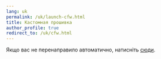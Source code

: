 ```yaml
---
lang: uk
permalink: /uk/launch-cfw.html
title: Кастомная прошивка
author_profile: true
redirect_to: /uk/cfw.html
---
```


Якщо вас не перенаправило автоматично, натисніть [сюди](/uk/cfw.html).